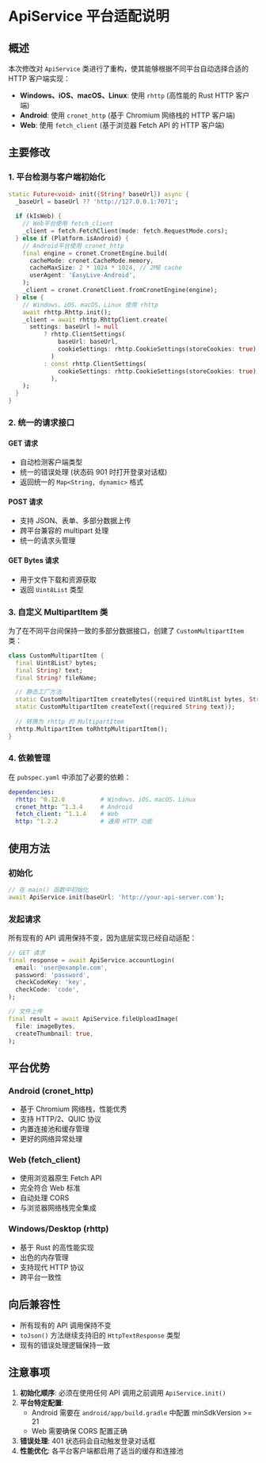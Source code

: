 # ApiService 平台适配说明

## 概述

本次修改对 `ApiService` 类进行了重构，使其能够根据不同平台自动选择合适的 HTTP 客户端实现：

- **Windows、iOS、macOS、Linux**: 使用 `rhttp` (高性能的 Rust HTTP 客户端)
- **Android**: 使用 `cronet_http` (基于 Chromium 网络栈的 HTTP 客户端)
- **Web**: 使用 `fetch_client` (基于浏览器 Fetch API 的 HTTP 客户端)

## 主要修改

### 1. 平台检测与客户端初始化

```dart
static Future<void> init({String? baseUrl}) async {
  _baseUrl = baseUrl ?? 'http://127.0.0.1:7071';
  
  if (kIsWeb) {
    // Web平台使用 fetch_client
    _client = fetch.FetchClient(mode: fetch.RequestMode.cors);
  } else if (Platform.isAndroid) {
    // Android平台使用 cronet_http
    final engine = cronet.CronetEngine.build(
      cacheMode: cronet.CacheMode.memory,
      cacheMaxSize: 2 * 1024 * 1024, // 2MB cache
      userAgent: 'EasyLive-Android',
    );
    _client = cronet.CronetClient.fromCronetEngine(engine);
  } else {
    // Windows、iOS、macOS、Linux 使用 rhttp
    await rhttp.Rhttp.init();
    _client = await rhttp.RhttpClient.create(
      settings: baseUrl != null
          ? rhttp.ClientSettings(
              baseUrl: baseUrl,
              cookieSettings: rhttp.CookieSettings(storeCookies: true),
            )
          : const rhttp.ClientSettings(
              cookieSettings: rhttp.CookieSettings(storeCookies: true),
            ),
    );
  }
}
```

### 2. 统一的请求接口

#### GET 请求
- 自动检测客户端类型
- 统一的错误处理 (状态码 901 时打开登录对话框)
- 返回统一的 `Map<String, dynamic>` 格式

#### POST 请求
- 支持 JSON、表单、多部分数据上传
- 跨平台兼容的 multipart 处理
- 统一的请求头管理

#### GET Bytes 请求
- 用于文件下载和资源获取
- 返回 `Uint8List` 类型

### 3. 自定义 MultipartItem 类

为了在不同平台间保持一致的多部分数据接口，创建了 `CustomMultipartItem` 类：

```dart
class CustomMultipartItem {
  final Uint8List? bytes;
  final String? text;
  final String? fileName;

  // 静态工厂方法
  static CustomMultipartItem createBytes({required Uint8List bytes, String? fileName});
  static CustomMultipartItem createText({required String text});
  
  // 转换为 rhttp 的 MultipartItem
  rhttp.MultipartItem toRhttpMultipartItem();
}
```

### 4. 依赖管理

在 `pubspec.yaml` 中添加了必要的依赖：

```yaml
dependencies:
  rhttp: ^0.12.0          # Windows、iOS、macOS、Linux
  cronet_http: ^1.3.4     # Android
  fetch_client: ^1.1.4    # Web
  http: ^1.2.2            # 通用 HTTP 功能
```

## 使用方法

### 初始化
```dart
// 在 main() 函数中初始化
await ApiService.init(baseUrl: 'http://your-api-server.com');
```

### 发起请求
所有现有的 API 调用保持不变，因为底层实现已经自动适配：

```dart
// GET 请求
final response = await ApiService.accountLogin(
  email: 'user@example.com',
  password: 'password',
  checkCodeKey: 'key',
  checkCode: 'code',
);

// 文件上传
final result = await ApiService.fileUploadImage(
  file: imageBytes,
  createThumbnail: true,
);
```

## 平台优势

### Android (cronet_http)
- 基于 Chromium 网络栈，性能优秀
- 支持 HTTP/2、QUIC 协议
- 内置连接池和缓存管理
- 更好的网络异常处理

### Web (fetch_client)
- 使用浏览器原生 Fetch API
- 完全符合 Web 标准
- 自动处理 CORS
- 与浏览器网络栈完全集成

### Windows/Desktop (rhttp)
- 基于 Rust 的高性能实现
- 出色的内存管理
- 支持现代 HTTP 协议
- 跨平台一致性

## 向后兼容性

- 所有现有的 API 调用保持不变
- `toJson()` 方法继续支持旧的 `HttpTextResponse` 类型
- 现有的错误处理逻辑保持一致

## 注意事项

1. **初始化顺序**: 必须在使用任何 API 调用之前调用 `ApiService.init()`
2. **平台特定配置**: 
   - Android 需要在 `android/app/build.gradle` 中配置 minSdkVersion >= 21
   - Web 需要确保 CORS 配置正确
3. **错误处理**: 401 状态码会自动触发登录对话框
4. **性能优化**: 各平台客户端都启用了适当的缓存和连接池
